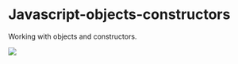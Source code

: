 # Javascript-objects-constructors
Working with objects and constructors.

<a href="https://github.com/anuraghazra/github-readme-stats">
  <img align="center" src="https://github-readme-stats.vercel.app/api/pin/?username=morevo&repo=javascript-objects-constructors&theme=highcontrast" />
</a>
